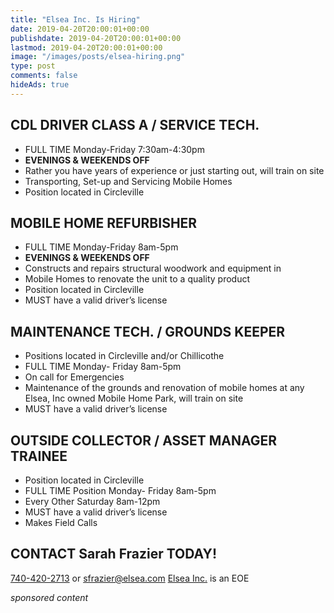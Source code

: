 ```yaml
---
title: "Elsea Inc. Is Hiring"
date: 2019-04-20T20:00:01+00:00
publishdate: 2019-04-20T20:00:01+00:00
lastmod: 2019-04-20T20:00:01+00:00
image: "/images/posts/elsea-hiring.png"
type: post
comments: false
hideAds: true
---
```

## CDL DRIVER CLASS A / SERVICE TECH.
- FULL TIME Monday-Friday 7:30am-4:30pm 
- **EVENINGS & WEEKENDS OFF**
- Rather you have years of experience or just starting out, will train on site
- Transporting, Set-up and Servicing Mobile Homes 
- Position located in Circleville


## MOBILE HOME REFURBISHER
- FULL TIME Monday-Friday 8am-5pm
- **EVENINGS & WEEKENDS OFF**
- Constructs and repairs structural woodwork and equipment in
- Mobile Homes to renovate the unit to a quality product
- Position located in Circleville
- MUST have a valid driver’s license


## MAINTENANCE TECH. / GROUNDS KEEPER
- Positions located in Circleville and/or Chillicothe
- FULL TIME Monday- Friday 8am-5pm 
- On call for Emergencies
- Maintenance of the grounds and renovation of mobile homes  at any Elsea, Inc owned Mobile Home Park, will train on site
- MUST have a valid driver’s license


## OUTSIDE COLLECTOR / ASSET MANAGER TRAINEE 
- Position located in Circleville
- FULL TIME Position Monday- Friday 8am-5pm
- Every Other Saturday 8am-12pm
- MUST have a valid driver’s license
- Makes Field Calls

## CONTACT Sarah Frazier TODAY! 
[740-420-2713](tel:740-420-2713) or [sfrazier@elsea.com](mailto:sfrazier@elsea.com)
[Elsea Inc.](http://elseahomes.com/) is an EOE

*sponsored content*
